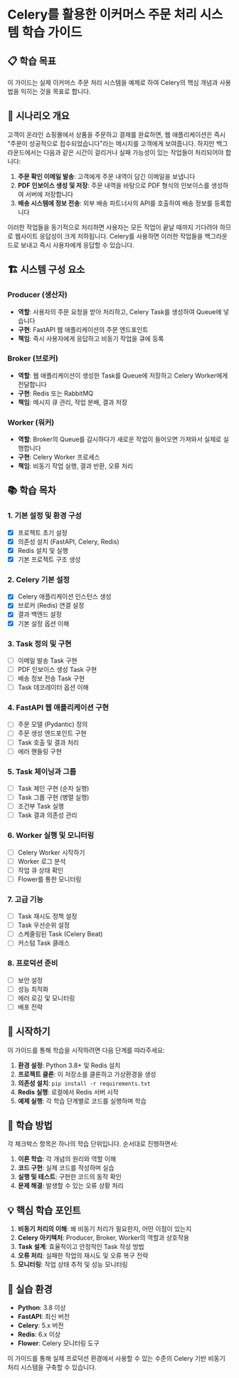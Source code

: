 # Celery를 활용한 이커머스 주문 처리 시스템 학습 가이드

## 📋 학습 목표

이 가이드는 실제 이커머스 주문 처리 시스템을 예제로 하여 Celery의 핵심 개념과 사용법을 익히는 것을 목표로 합니다.

## 🛒 시나리오 개요

고객이 온라인 쇼핑몰에서 상품을 주문하고 결제를 완료하면, 웹 애플리케이션은 즉시 "주문이 성공적으로 접수되었습니다"라는 메시지를 고객에게 보여줍니다. 하지만 백그라운드에서는 다음과 같은 시간이 걸리거나 실패 가능성이 있는 작업들이 처리되어야 합니다:

1. **주문 확인 이메일 발송**: 고객에게 주문 내역이 담긴 이메일을 보냅니다
2. **PDF 인보이스 생성 및 저장**: 주문 내역을 바탕으로 PDF 형식의 인보이스를 생성하여 서버에 저장합니다
3. **배송 시스템에 정보 전송**: 외부 배송 파트너사의 API를 호출하여 배송 정보를 등록합니다

이러한 작업들을 동기적으로 처리하면 사용자는 모든 작업이 끝날 때까지 기다려야 하므로 웹사이트 응답성이 크게 저하됩니다. Celery를 사용하면 이러한 작업들을 백그라운드로 보내고 즉시 사용자에게 응답할 수 있습니다.

## 🏗️ 시스템 구성 요소

### Producer (생산자)
- **역할**: 사용자의 주문 요청을 받아 처리하고, Celery Task를 생성하여 Queue에 넣습니다
- **구현**: FastAPI 웹 애플리케이션의 주문 엔드포인트
- **책임**: 즉시 사용자에게 응답하고 비동기 작업을 큐에 등록

### Broker (브로커)
- **역할**: 웹 애플리케이션이 생성한 Task를 Queue에 저장하고 Celery Worker에게 전달합니다
- **구현**: Redis 또는 RabbitMQ
- **책임**: 메시지 큐 관리, 작업 분배, 결과 저장

### Worker (워커)
- **역할**: Broker의 Queue를 감시하다가 새로운 작업이 들어오면 가져와서 실제로 실행합니다
- **구현**: Celery Worker 프로세스
- **책임**: 비동기 작업 실행, 결과 반환, 오류 처리

## 📚 학습 목차

### 1. 기본 설정 및 환경 구성
- [x] 프로젝트 초기 설정
- [x] 의존성 설치 (FastAPI, Celery, Redis)
- [x] Redis 설치 및 실행
- [x] 기본 프로젝트 구조 생성

### 2. Celery 기본 설정
- [x] Celery 애플리케이션 인스턴스 생성
- [x] 브로커 (Redis) 연결 설정
- [x] 결과 백엔드 설정
- [x] 기본 설정 옵션 이해

### 3. Task 정의 및 구현
- [ ] 이메일 발송 Task 구현
- [ ] PDF 인보이스 생성 Task 구현
- [ ] 배송 정보 전송 Task 구현
- [ ] Task 데코레이터 옵션 이해

### 4. FastAPI 웹 애플리케이션 구현
- [ ] 주문 모델 (Pydantic) 정의
- [ ] 주문 생성 엔드포인트 구현
- [ ] Task 호출 및 결과 처리
- [ ] 에러 핸들링 구현

### 5. Task 체이닝과 그룹
- [ ] Task 체인 구현 (순차 실행)
- [ ] Task 그룹 구현 (병렬 실행)
- [ ] 조건부 Task 실행
- [ ] Task 결과 의존성 관리

### 6. Worker 실행 및 모니터링
- [ ] Celery Worker 시작하기
- [ ] Worker 로그 분석
- [ ] 작업 큐 상태 확인
- [ ] Flower를 통한 모니터링

### 7. 고급 기능
- [ ] Task 재시도 정책 설정
- [ ] Task 우선순위 설정
- [ ] 스케줄링된 Task (Celery Beat)
- [ ] 커스텀 Task 클래스

### 8. 프로덕션 준비
- [ ] 보안 설정
- [ ] 성능 최적화
- [ ] 에러 로깅 및 모니터링
- [ ] 배포 전략

## 🚀 시작하기

이 가이드를 통해 학습을 시작하려면 다음 단계를 따라주세요:

1. **환경 설정**: Python 3.8+ 및 Redis 설치
2. **프로젝트 클론**: 이 저장소를 클론하고 가상환경을 생성
3. **의존성 설치**: `pip install -r requirements.txt`
4. **Redis 실행**: 로컬에서 Redis 서버 시작
5. **예제 실행**: 각 학습 단계별로 코드를 실행하며 학습

## 📖 학습 방법

각 체크박스 항목은 하나의 학습 단위입니다. 순서대로 진행하면서:

1. **이론 학습**: 각 개념의 원리와 역할 이해
2. **코드 구현**: 실제 코드를 작성하며 실습
3. **실행 및 테스트**: 구현한 코드의 동작 확인
4. **문제 해결**: 발생할 수 있는 오류 상황 처리

## 💡 핵심 학습 포인트

1. **비동기 처리의 이해**: 왜 비동기 처리가 필요한지, 어떤 이점이 있는지
2. **Celery 아키텍처**: Producer, Broker, Worker의 역할과 상호작용
3. **Task 설계**: 효율적이고 안정적인 Task 작성 방법
4. **오류 처리**: 실패한 작업의 재시도 및 오류 복구 전략
5. **모니터링**: 작업 상태 추적 및 성능 모니터링

## 🔧 실습 환경

- **Python**: 3.8 이상
- **FastAPI**: 최신 버전
- **Celery**: 5.x 버전
- **Redis**: 6.x 이상
- **Flower**: Celery 모니터링 도구

이 가이드를 통해 실제 프로덕션 환경에서 사용할 수 있는 수준의 Celery 기반 비동기 처리 시스템을 구축할 수 있습니다. 